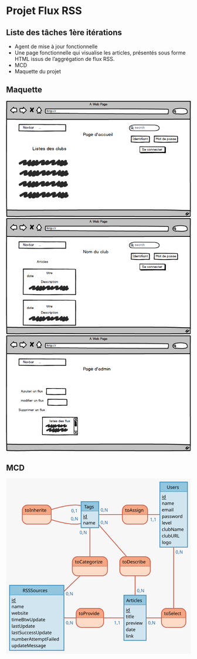 # Projet Flux RSS

## Liste des tâches 1ère itérations
- Agent de mise à jour fonctionnelle
- Une page fonctionnelle qui visualise les articles, présentés sous forme HTML issus de l’aggrégation de flux RSS.
- MCD
- Maquette du projet

## Maquette
![Page d'accueil](accueil.png)
![Page du club](club.png)
![Page d'admin](admin.png)



## MCD
![Model Conceptuel des Données](MCD.svg)
